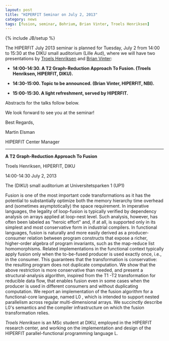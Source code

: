 ```yaml
---
layout: post
title: "HIPERFIT Seminar on July 2, 2013"
category: news
tags: [fusion, seminar, Bohrium, Brian Vinter, Troels Henriksen]
---
```

{% include JB/setup %}

The HIPERFIT July 2013 seminar is planned for Tuesday, July 2 from
14:00 to 15:30 at the DIKU small auditorium (Lille Aud), where we will
have two presentations by [Troels Henriksen](/people.html) and [Brian Vinter](/people.html):

- __14:00-14:30. A T2 Graph-Reduction Approach To Fusion. (Troels Henriksen, HIPERFIT, DIKU).__

- __14:30-15:00. Topic to be announced. (Brian Vinter, HIPERFIT, NBI).__

- __15:00-15:30. A light refreshment, served by HIPERFIT.__

Abstracts for the talks follow below.

We look forward to see you at the seminar!

Best Regards,

Martin Elsman

HIPERFIT Center Manager

---

__A T2 Graph-Reduction Approach To Fusion__

Troels Henriksen, HIPERFIT, DIKU

14:00-14:30 July 2, 2013

The (DIKU) small auditorium at Universitetsparken 1 (UP1)

Fusion is one of the most important code transformations as it has the
potential to substantially optimize both the memory hierarchy time
overhead and (sometimes asymptotically) the space requirement. In
imperative languages, the legality of loop-fusion is typically
verified by dependency analysis on arrays applied at loop-nest
level. Such analysis, however, has often been labeled as "heroic
effort" and, if at all, is supported only in its simplest and most
conservative form in industrial compilers.  In functional languages,
fusion is naturally and more easily derived as a producer-consumer
relation between program constructs that expose a richer, higher-order
algebra of program invariants, such as the map-reduce list
homomorphisms.  Related implementations in the functional context
typically apply fusion only when the to-be-fused producer is used
exactly once, i.e., in the consumer. This guarantees that the
transformation is conservative: the resulting program does not
duplicate computation.  We show that the above restriction is more
conservative than needed, and present a structural-analysis algorithm,
inspired from the T1 -T2 transformation for reducible data flow, that
enables fusion even in some cases when the producer is used in
different consumers and without duplicating computation.  We report an
implementation of the fusion algorithm for a functional-core language,
named L0 , which is intended to support nested parallelism across
regular multi-dimensional arrays. We succinctly describe L0's
semantics and the compiler infrastructure on which the fusion
transformation relies.

*Troels Henriksen* is an MSc student at DIKU, employed in the HIPERFIT
 research center, and working on the implementation and design of the
 HIPERFIT parallel-functional programming language L.

